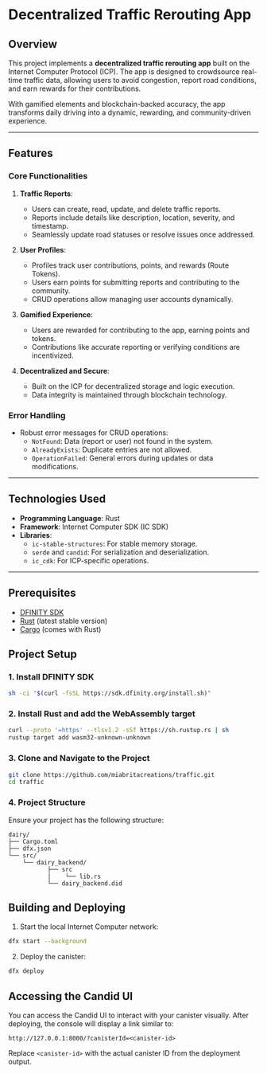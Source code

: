 # Decentralized Traffic Rerouting App

## Overview

This project implements a **decentralized traffic rerouting app** built on the Internet Computer Protocol (ICP). The app is designed to crowdsource real-time traffic data, allowing users to avoid congestion, report road conditions, and earn rewards for their contributions.

With gamified elements and blockchain-backed accuracy, the app transforms daily driving into a dynamic, rewarding, and community-driven experience.

---

## Features

### Core Functionalities
1. **Traffic Reports**:
   - Users can create, read, update, and delete traffic reports.
   - Reports include details like description, location, severity, and timestamp.
   - Seamlessly update road statuses or resolve issues once addressed.

2. **User Profiles**:
   - Profiles track user contributions, points, and rewards (Route Tokens).
   - Users earn points for submitting reports and contributing to the community.
   - CRUD operations allow managing user accounts dynamically.

3. **Gamified Experience**:
   - Users are rewarded for contributing to the app, earning points and tokens.
   - Contributions like accurate reporting or verifying conditions are incentivized.

4. **Decentralized and Secure**:
   - Built on the ICP for decentralized storage and logic execution.
   - Data integrity is maintained through blockchain technology.

### Error Handling
- Robust error messages for CRUD operations:
  - `NotFound`: Data (report or user) not found in the system.
  - `AlreadyExists`: Duplicate entries are not allowed.
  - `OperationFailed`: General errors during updates or data modifications.

---

## Technologies Used

- **Programming Language**: Rust
- **Framework**: Internet Computer SDK (IC SDK)
- **Libraries**:
  - `ic-stable-structures`: For stable memory storage.
  - `serde` and `candid`: For serialization and deserialization.
  - `ic_cdk`: For ICP-specific operations.

---

## Prerequisites

- [DFINITY SDK](https://sdk.dfinity.org/)
- [Rust](https://www.rust-lang.org/) (latest stable version)
- [Cargo](https://doc.rust-lang.org/cargo/) (comes with Rust)

## Project Setup

### 1. Install DFINITY SDK

```bash
sh -ci "$(curl -fsSL https://sdk.dfinity.org/install.sh)"
```

### 2. Install Rust and add the WebAssembly target

```bash
curl --proto '=https' --tlsv1.2 -sSf https://sh.rustup.rs | sh
rustup target add wasm32-unknown-unknown
```

### 3. Clone and Navigate to the Project

```bash
git clone https://github.com/miabritacreations/traffic.git
cd traffic
```

### 4. Project Structure

Ensure your project has the following structure:

```
dairy/
├── Cargo.toml
├── dfx.json
└── src/
    └── dairy_backend/
           ├── src
           |    └── lib.rs
           └── dairy_backend.did
```

## Building and Deploying

1. Start the local Internet Computer network:

```bash
dfx start --background
```

2. Deploy the canister:

```bash
dfx deploy
```

## Accessing the Candid UI

You can access the Candid UI to interact with your canister visually. After deploying, the console will display a link similar to:

```
http://127.0.0.1:8000/?canisterId=<canister-id>
```

Replace `<canister-id>` with the actual canister ID from the deployment output.